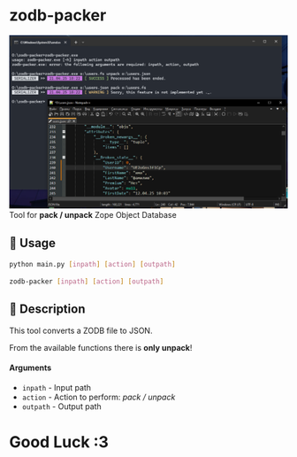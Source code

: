# zodb-packer
![](/res/preview.png)
Tool for **pack / unpack** Zope Object Database
## 🚀 Usage
```bash
python main.py [inpath] [action] [outpath]
```

```bash
zodb-packer [inpath] [action] [outpath]
```

## 📝 Description
This tool converts a ZODB file to JSON.

From the available functions there is **only unpack**!

#### Arguments
* `inpath` - Input path
* `action` - Action to perform: *pack / unpack*
* `outpath` - Output path

# Good Luck :3